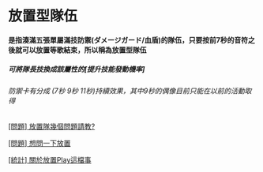 # 放置型隊伍

#### 是指湊滿五張單屬滿技防禦(ダメージガード/血盾)的隊伍，只要按前7秒的音符之後就可以放置等歌結束，所以稱為放置型隊伍

##### 可將隊長技換成該屬性的\[提升技能發動機率\]

###### 防禦卡有分成 \(7秒 9秒 11秒\)持續效果，其中9秒的偶像目前只能在以前的活動取得




[\[問題\] 放置隊幾個問題請教?](https://disp.cc/b/654-9Ttv)

[\[問題\] 想問一下放置](https://disp.cc/b/654-9QO6)

[\[統計\] 關於放置Play這檔事](https://disp.cc/b/654-9Ttw)

